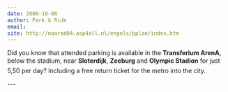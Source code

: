 ```yaml
---
date: 2006-10-06
author: Park & Ride
email: 
site: http://naarad04.asp4all.nl/engels/pplan/index.htm
---
```


<p>
Did you know that attended parking is available in the <strong>Transferium ArenA</strong>, below the stadium, near <strong>Sloterdijk</strong>, <strong>Zeeburg</strong> and <strong>Olympic Stadion</strong> for just  5,50 per day? Including a free return ticket for the metro into the city.</p>
---